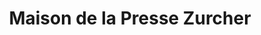 ---
title: "Maison de la Presse Zurcher"
url: /enchastrayes/maison-de-la-presse-zurcher/
shop: Zeitungen
---